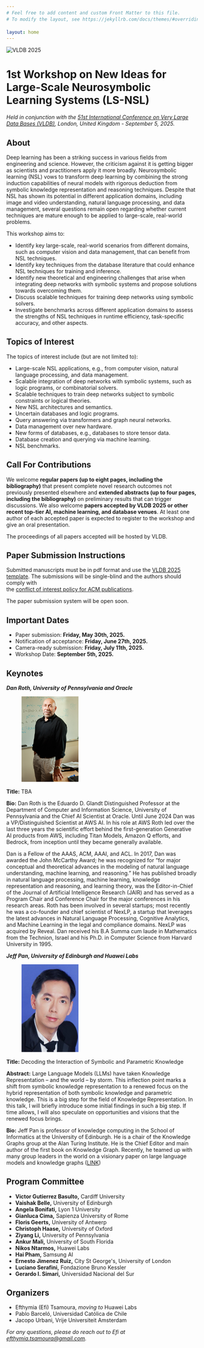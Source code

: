 ```yaml
---
# Feel free to add content and custom Front Matter to this file.
# To modify the layout, see https://jekyllrb.com/docs/themes/#overriding-theme-defaults

layout: home
---
```


![VLDB 2025](https://vldb.org/2025/img/vldb2025_logo_simple.png)

# 1st Workshop on New Ideas for Large-Scale Neurosymbolic Learning Systems (LS-NSL) 

<i>Held in conjunction with the [51st International Conference on Very Large Data Bases (VLDB)](https://vldb.org/2025/), London, United Kingdom - September 5, 2025.</i>


## About

Deep learning has been a striking success in various fields from engineering and science. However, the criticism against it is getting bigger as scientists and practitioners apply it more broadly. Neurosymbolic learning (NSL) vows to transform deep learning by combining the strong induction capabilities of neural models with rigorous deduction from symbolic knowledge representation and reasoning techniques. Despite that NSL has shown its potential in different application domains, including image and video understanding, natural language processing, and data management, several questions remain open regarding whether current techniques are mature enough to be applied to large-scale, real-world problems. 

This workshop aims to:
- Identify key large-scale, real-world scenarios from different domains, such as computer vision and data management, that can benefit from NSL techniques. 
- Identify key techniques from the database literature that could enhance NSL techniques for training and inference.  
- Identify new theoretical and engineering challenges that arise when integrating deep networks with symbolic systems and propose solutions towards overcoming them. 
- Discuss scalable techniques for training deep networks using symbolic solvers. 
- Investigate benchmarks across different application domains to assess the strengths of NSL techniques in runtime efficiency, task-specific accuracy, and other aspects.

## Topics of Interest

The topics of interest include (but are not limited to):
- Large-scale NSL applications, e.g., from computer vision, natural language processing, and data management.
- Scalable integration of deep networks with symbolic systems, such as logic programs, or combinatorial solvers.
- Scalable techniques to train deep networks subject to symbolic constraints or logical theories.
- New NSL architectures and semantics.
- Uncertain databases and logic programs.
- Query answering via transformers and graph neural networks.
- Data management over new hardware.
- New forms of databases, e.g., databases to store tensor data.
- Database creation and querying via machine learning.
- NSL benchmarks.

## Call For Contributions

We welcome <strong>regular papers (up to eight pages, including the bibliography)</strong> that present complete novel research outcomes not previously presented elsewhere and <strong>extended abstracts (up to four pages, including the bibliography)</strong> on preliminary results that can trigger discussions. We also welcome <strong>papers accepted by VLDB 2025 or other recent top-tier AI, machine learning, and database venues</strong>. At least one author of each accepted paper is expected to register to the workshop and give an oral presentation.

The proceedings of all papers accepted will be hosted by VLDB.

## Paper Submission Instructions   

Submitted manuscripts must be in pdf format and use the [VLDB 2025 template](https://www.vldb.org/pvldb/volumes/18/formatting).
The submissions will be single-blind and the authors should comply with  
the [conflict of interest policy for ACM publications](https://www.acm.org/publications/policies/conflict-of-interest). 

The paper submission system will be open soon. 


## Important Dates

- Paper submission: <strong>Friday, May 30th, 2025.</strong>
- Notification of acceptance: <strong>Friday, June 27th, 2025.</strong>
- Camera-ready submission: <strong>Friday, July 11th, 2025.</strong>
- Workshop Date: <strong>September 5th, 2025.</strong>

## Keynotes

<strong><i>Dan Roth, University of Pennsylvania and Oracle</i></strong>

<figure class="image">
<img src="assets/Roth_dan.jpg" alt="Dan Roth" width=150>
</figure>

<strong>Title:</strong> TBA

<strong>Bio:</strong> Dan Roth is the Eduardo D. Glandt Distinguished Professor at the Department of Computer and Information Science, University of Pennsylvania and the Chief AI Scientist at Oracle. Until June 2024 Dan was a VP/Distinguished Scientist at AWS AI. In his role at AWS Roth led over the last three years the scientific effort behind the first-generation Generative AI products from AWS, including Titan Models, Amazon Q efforts, and Bedrock, from inception until they became generally available. 

Dan is a Fellow of the AAAS, ACM, AAAI, and ACL. In 2017, Dan was awarded the John 
McCarthy Award; he was recognized for “for major conceptual and theoretical advances in the modeling of natural language understanding, machine learning, and reasoning.” He has published broadly in natural language processing, machine learning, knowledge representation and reasoning, and learning theory, was the Editor-in-Chief of the Journal of Artificial Intelligence Research (JAIR) and has served as a Program Chair and Conference Chair for the major conferences in his research areas. Roth has been involved in several startups; most recently he was a co-founder and chief scientist of NexLP, a startup that leverages the latest advances in Natural Language Processing, Cognitive Analytics, and Machine Learning in the legal and compliance domains. NexLP was acquired by Reveal. Dan received his B.A Summa cum laude in Mathematics from the Technion, Israel and his Ph.D. in Computer Science from Harvard University in 1995.

<strong><i>Jeff Pan, University of Edinburgh and Huawei Labs</i></strong>

<figure class="image">
<img src="assets/Jeff_Pan.jpg" alt="Jeff Pan" width=150>
</figure>

<strong>Title:</strong> Decoding the Interaction of Symbolic and Parametric Knowledge
 
<strong>Abstract:</strong> Large Language Models (LLMs) have taken Knowledge Representation – and the world – by storm. This inflection point marks a shift from symbolic knowledge representation to a renewed focus on the hybrid representation of both symbolic knowledge and parametric knowledge. This is a big step for the field of Knowledge Representation. In this talk, I will briefly introduce some initial findings in such a big step. If time allows, I will also  speculate on opportunities and visions that the renewed focus brings.

<strong>Bio:</strong> Jeff Pan is professor of knowledge computing in the School of Informatics at the University of Edinburgh. He is a chair of the Knowledge Graphs group at the Alan Turing Institute. He is the Chief Editor and main author of the first book on Knowledge Graph. Recently, he teamed up with many group leaders in the world on a visionary paper on large language models and knowledge graphs ([LINK](https://drops.dagstuhl.de/storage/08tgdk/tgdk-vol001/tgdk-vol001-issue001/TGDK.1.1.2/TGDK.1.1.2.pdf))

## Program Committee

- <strong>Victor Gutierrez Basulto,</strong> Cardiff University
- <strong>Vaishak Belle,</strong> University of Edinburgh
- <strong>Angela Bonifati,</strong> Lyon 1 University
- <strong>Gianluca Cima,</strong> Sapienza University of Rome
- <strong>Floris Geerts,</strong> University of Antwerp
- <strong>Christoph Haase,</strong> University of Oxford
- <strong>Ziyang Li,</strong> University of Pennsylvania
- <strong>Ankur Mali,</strong> University of South Florida
- <strong>Nikos Ntarmos,</strong> Huawei Labs
- <strong>Hai Pham,</strong> Samsung AI
- <strong>Ernesto Jimenez Ruiz,</strong> City St George's, University of London
- <strong>Luciano Serafini,</strong> Fondazione Bruno Kessler
- <strong>Gerardo I. Simari,</strong> Universidad Nacional del Sur

## Organizers

- Efthymia (Efi) Tsamoura, <i>moving to</i> Huawei Labs
- Pablo Barceló, Universidad Católica de Chile
- Jacopo Urbani, Vrije Universiteit Amsterdam

<i>For any questions, please do reach out to Efi at efthymia.tsamoura@gmail.com.</i>
